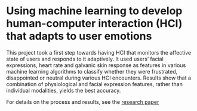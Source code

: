 # Using machine learning to develop human-computer interaction (HCI) that adapts to user emotions

This project took a first step towards having HCI that monitors the affective state of users and responds to it adaptively. It used users’ facial expressions, heart rate and galvanic skin response as features in various machine learning algorithms to classify whether they were frustrated, disappointed or neutral during various HCI encounters. Results show that a combination of physiological and facial expression features, rather than individual modalities, yields the best accuracy.

For details on the process and results, see the [research paper](https://www.researchgate.net/publication/335158621_Classification_of_Disappointment_and_Frustration_Elicited_by_Human-Computer_Interaction_Towards_Affective_HCI "affective HCI")